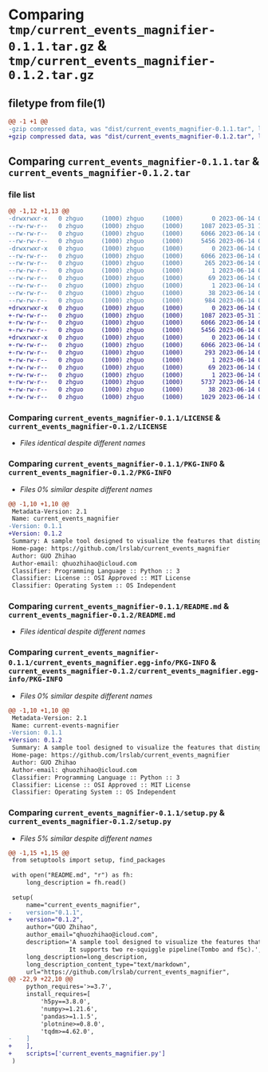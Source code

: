 # Comparing `tmp/current_events_magnifier-0.1.1.tar.gz` & `tmp/current_events_magnifier-0.1.2.tar.gz`

## filetype from file(1)

```diff
@@ -1 +1 @@
-gzip compressed data, was "dist/current_events_magnifier-0.1.1.tar", last modified: Wed Jun 14 09:06:23 2023, max compression
+gzip compressed data, was "dist/current_events_magnifier-0.1.2.tar", last modified: Wed Jun 14 09:11:36 2023, max compression
```

## Comparing `current_events_magnifier-0.1.1.tar` & `current_events_magnifier-0.1.2.tar`

### file list

```diff
@@ -1,12 +1,13 @@
-drwxrwxr-x   0 zhguo     (1000) zhguo     (1000)        0 2023-06-14 09:06:23.937013 current_events_magnifier-0.1.1/
--rw-rw-r--   0 zhguo     (1000) zhguo     (1000)     1087 2023-05-31 12:16:43.000000 current_events_magnifier-0.1.1/LICENSE
--rw-rw-r--   0 zhguo     (1000) zhguo     (1000)     6066 2023-06-14 09:06:23.937013 current_events_magnifier-0.1.1/PKG-INFO
--rw-rw-r--   0 zhguo     (1000) zhguo     (1000)     5456 2023-06-14 08:59:36.000000 current_events_magnifier-0.1.1/README.md
-drwxrwxr-x   0 zhguo     (1000) zhguo     (1000)        0 2023-06-14 09:06:23.937013 current_events_magnifier-0.1.1/current_events_magnifier.egg-info/
--rw-rw-r--   0 zhguo     (1000) zhguo     (1000)     6066 2023-06-14 09:06:23.000000 current_events_magnifier-0.1.1/current_events_magnifier.egg-info/PKG-INFO
--rw-rw-r--   0 zhguo     (1000) zhguo     (1000)      265 2023-06-14 09:06:23.000000 current_events_magnifier-0.1.1/current_events_magnifier.egg-info/SOURCES.txt
--rw-rw-r--   0 zhguo     (1000) zhguo     (1000)        1 2023-06-14 09:06:23.000000 current_events_magnifier-0.1.1/current_events_magnifier.egg-info/dependency_links.txt
--rw-rw-r--   0 zhguo     (1000) zhguo     (1000)       69 2023-06-14 09:06:23.000000 current_events_magnifier-0.1.1/current_events_magnifier.egg-info/requires.txt
--rw-rw-r--   0 zhguo     (1000) zhguo     (1000)        1 2023-06-14 09:06:23.000000 current_events_magnifier-0.1.1/current_events_magnifier.egg-info/top_level.txt
--rw-rw-r--   0 zhguo     (1000) zhguo     (1000)       38 2023-06-14 09:06:23.937013 current_events_magnifier-0.1.1/setup.cfg
--rw-rw-r--   0 zhguo     (1000) zhguo     (1000)      984 2023-06-14 09:05:46.000000 current_events_magnifier-0.1.1/setup.py
+drwxrwxr-x   0 zhguo     (1000) zhguo     (1000)        0 2023-06-14 09:11:36.478885 current_events_magnifier-0.1.2/
+-rw-rw-r--   0 zhguo     (1000) zhguo     (1000)     1087 2023-05-31 12:16:43.000000 current_events_magnifier-0.1.2/LICENSE
+-rw-rw-r--   0 zhguo     (1000) zhguo     (1000)     6066 2023-06-14 09:11:36.478885 current_events_magnifier-0.1.2/PKG-INFO
+-rw-rw-r--   0 zhguo     (1000) zhguo     (1000)     5456 2023-06-14 08:59:36.000000 current_events_magnifier-0.1.2/README.md
+drwxrwxr-x   0 zhguo     (1000) zhguo     (1000)        0 2023-06-14 09:11:36.478885 current_events_magnifier-0.1.2/current_events_magnifier.egg-info/
+-rw-rw-r--   0 zhguo     (1000) zhguo     (1000)     6066 2023-06-14 09:11:36.000000 current_events_magnifier-0.1.2/current_events_magnifier.egg-info/PKG-INFO
+-rw-rw-r--   0 zhguo     (1000) zhguo     (1000)      293 2023-06-14 09:11:36.000000 current_events_magnifier-0.1.2/current_events_magnifier.egg-info/SOURCES.txt
+-rw-rw-r--   0 zhguo     (1000) zhguo     (1000)        1 2023-06-14 09:11:36.000000 current_events_magnifier-0.1.2/current_events_magnifier.egg-info/dependency_links.txt
+-rw-rw-r--   0 zhguo     (1000) zhguo     (1000)       69 2023-06-14 09:11:36.000000 current_events_magnifier-0.1.2/current_events_magnifier.egg-info/requires.txt
+-rw-rw-r--   0 zhguo     (1000) zhguo     (1000)        1 2023-06-14 09:11:36.000000 current_events_magnifier-0.1.2/current_events_magnifier.egg-info/top_level.txt
+-rw-rw-r--   0 zhguo     (1000) zhguo     (1000)     5737 2023-06-14 08:26:16.000000 current_events_magnifier-0.1.2/current_events_magnifier.py
+-rw-rw-r--   0 zhguo     (1000) zhguo     (1000)       38 2023-06-14 09:11:36.478885 current_events_magnifier-0.1.2/setup.cfg
+-rw-rw-r--   0 zhguo     (1000) zhguo     (1000)     1029 2023-06-14 09:11:23.000000 current_events_magnifier-0.1.2/setup.py
```

### Comparing `current_events_magnifier-0.1.1/LICENSE` & `current_events_magnifier-0.1.2/LICENSE`

 * *Files identical despite different names*

### Comparing `current_events_magnifier-0.1.1/PKG-INFO` & `current_events_magnifier-0.1.2/PKG-INFO`

 * *Files 0% similar despite different names*

```diff
@@ -1,10 +1,10 @@
 Metadata-Version: 2.1
 Name: current_events_magnifier
-Version: 0.1.1
+Version: 0.1.2
 Summary: A sample tool designed to visualize the features that distinguish between two groups of ONT data at the site level.                It supports two re-squiggle pipeline(Tombo and f5c).
 Home-page: https://github.com/lrslab/current_events_magnifier
 Author: GUO Zhihao
 Author-email: qhuozhihao@icloud.com
 Classifier: Programming Language :: Python :: 3
 Classifier: License :: OSI Approved :: MIT License
 Classifier: Operating System :: OS Independent
```

### Comparing `current_events_magnifier-0.1.1/README.md` & `current_events_magnifier-0.1.2/README.md`

 * *Files identical despite different names*

### Comparing `current_events_magnifier-0.1.1/current_events_magnifier.egg-info/PKG-INFO` & `current_events_magnifier-0.1.2/current_events_magnifier.egg-info/PKG-INFO`

 * *Files 0% similar despite different names*

```diff
@@ -1,10 +1,10 @@
 Metadata-Version: 2.1
 Name: current-events-magnifier
-Version: 0.1.1
+Version: 0.1.2
 Summary: A sample tool designed to visualize the features that distinguish between two groups of ONT data at the site level.                It supports two re-squiggle pipeline(Tombo and f5c).
 Home-page: https://github.com/lrslab/current_events_magnifier
 Author: GUO Zhihao
 Author-email: qhuozhihao@icloud.com
 Classifier: Programming Language :: Python :: 3
 Classifier: License :: OSI Approved :: MIT License
 Classifier: Operating System :: OS Independent
```

### Comparing `current_events_magnifier-0.1.1/setup.py` & `current_events_magnifier-0.1.2/setup.py`

 * *Files 5% similar despite different names*

```diff
@@ -1,15 +1,15 @@
 from setuptools import setup, find_packages
 
 with open("README.md", "r") as fh:
     long_description = fh.read()
 
 setup(
     name="current_events_magnifier",
-    version="0.1.1",
+    version="0.1.2",
     author="GUO Zhihao",
     author_email="qhuozhihao@icloud.com",
     description='A sample tool designed to visualize the features that distinguish between two groups of ONT data at the site level.\
                 It supports two re-squiggle pipeline(Tombo and f5c).',
     long_description=long_description,
     long_description_content_type="text/markdown",
     url="https://github.com/lrslab/current_events_magnifier",
@@ -22,9 +22,10 @@
     python_requires='>=3.7',
     install_requires=[
         'h5py==3.8.0',
         'numpy>=1.21.6',
         'pandas>=1.1.5',
         'plotnine>=0.8.0',
         'tqdm>=4.62.0',
-    ]
+    ],
+    scripts=['current_events_magnifier.py']
 )
```

